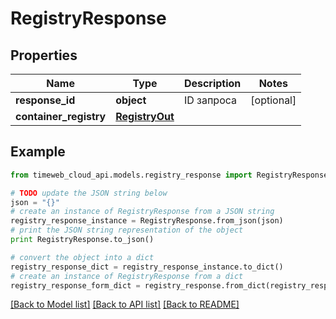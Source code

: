 # RegistryResponse


## Properties
Name | Type | Description | Notes
------------ | ------------- | ------------- | -------------
**response_id** | **object** | ID запроса | [optional] 
**container_registry** | [**RegistryOut**](RegistryOut.md) |  | 

## Example

```python
from timeweb_cloud_api.models.registry_response import RegistryResponse

# TODO update the JSON string below
json = "{}"
# create an instance of RegistryResponse from a JSON string
registry_response_instance = RegistryResponse.from_json(json)
# print the JSON string representation of the object
print RegistryResponse.to_json()

# convert the object into a dict
registry_response_dict = registry_response_instance.to_dict()
# create an instance of RegistryResponse from a dict
registry_response_form_dict = registry_response.from_dict(registry_response_dict)
```
[[Back to Model list]](../README.md#documentation-for-models) [[Back to API list]](../README.md#documentation-for-api-endpoints) [[Back to README]](../README.md)



